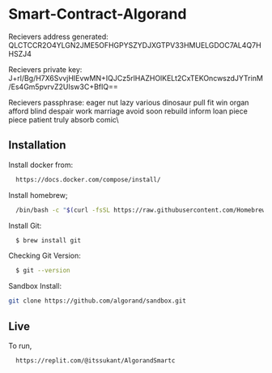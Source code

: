 
# Smart-Contract-Algorand

Recievers address generated: QLCTCCR2O4YLGN2JME5OFHGPYSZYDJXGTPV33HMUELGDOC7AL4Q7HHSZJ4

Recievers private key: J+rl/Bg/H7X6SvvjHIEvwMN+IQJCz5rlHAZHOlKELt2CxTEKOncwszdJYTrinM/Es4Gm5pvrvZ2UIsw3C+BfIQ==

Recievers passphrase: 
    eager nut lazy various dinosaur pull fit win organ afford blind despair work marriage avoid soon rebuild inform loan piece piece patient truly absorb comic\

## Installation

Install docker from:

```bash
  https://docs.docker.com/compose/install/
```

Install homebrew;

```bash
  /bin/bash -c "$(curl -fsSL https://raw.githubusercontent.com/Homebrew/install/HEAD/install.sh)"
```

Install Git:

```bash
  $ brew install git
```

Checking Git Version:

```bash
  $ git --version
```

Sandbox Install:
```bash
git clone https://github.com/algorand/sandbox.git
```

## Live 

To run, 

```bash
  https://replit.com/@itssukant/AlgorandSmartc
```

